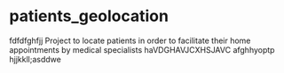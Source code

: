 # patients_geolocation
fdfdfghfjj
Project to locate patients in order to facilitate their home appointments by medical specialists
haVDGHAVJCXHSJAVC
afghhyoptp
hjjkkll;asddwe
